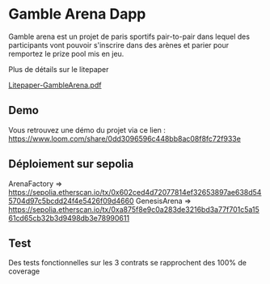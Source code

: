 # Gamble Arena Dapp

Gamble arena est un projet de paris sportifs pair-to-pair dans lequel des participants vont pouvoir s'inscrire dans des arènes et parier pour remportez le prize pool mis en jeu.

Plus de détails sur le litepaper

[Litepaper-GambleArena.pdf](https://github.com/Noam-m33/Alyra/files/12184563/Litepaper-GambleArena.1.pdf)


## Demo

Vous retrouvez une démo du projet via ce lien :
https://www.loom.com/share/0dd3096596c448bb8ac08f8fc72f933e

## Déploiement sur sepolia

ArenaFactory => https://sepolia.etherscan.io/tx/0x602ced4d72077814ef32653897ae638d545704d97c5bcdd24f4e5426f09d4660
GenesisArena => https://sepolia.etherscan.io/tx/0xa875f8e9c0a283de3216bd3a77f701c5a1561cd65cb32b3d9498db3e78990611

## Test

Des tests fonctionnelles sur les 3 contrats se rapprochent des 100% de coverage
